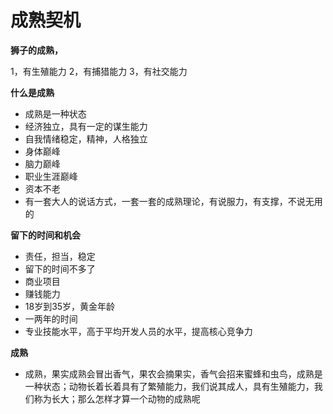 # 成熟契机



**狮子的成熟，**

1，有生殖能力 2，有捕猎能力 3，有社交能力

**什么是成熟**

* 成熟是一种状态
* 经济独立，具有一定的谋生能力
* 自我情绪稳定，精神，人格独立
* 身体巅峰
* 脑力巅峰
* 职业生涯巅峰
* 资本不老
* 有一套大人的说话方式，一套一套的成熟理论，有说服力，有支撑，不说无用的

**留下的时间和机会**

* 责任，担当，稳定
* 留下的时间不多了
* 商业项目
* 赚钱能力
* 18岁到35岁，黄金年龄
* 一两年的时间
* 专业技能水平，高于平均开发人员的水平，提高核心竞争力

**成熟**

* 成熟，果实成熟会冒出香气，果农会摘果实，香气会招来蜜蜂和虫鸟，成熟是一种状态；动物长着长着具有了繁殖能力，我们说其成人，具有生殖能力，我们称为长大；那么怎样才算一个动物的成熟呢

